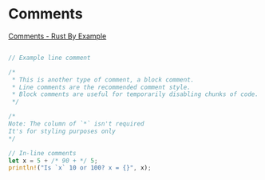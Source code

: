 # Comments

[Comments - Rust By Example](https://doc.rust-lang.org/stable/rust-by-example/hello/comment.html)<br>

```rs

// Example line comment

/*
 * This is another type of comment, a block comment.
 * Line comments are the recommended comment style.
 * Block comments are useful for temporarily disabling chunks of code.
 */

/*
Note: The column of `*` isn't required
It's for styling purposes only
*/

// In-line comments
let x = 5 + /* 90 + */ 5;
println!("Is `x` 10 or 100? x = {}", x);
```
